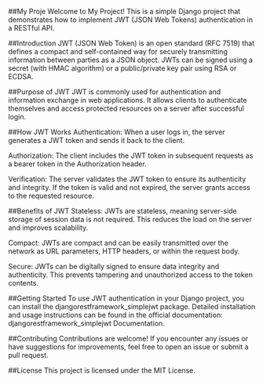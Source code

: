 ##My Proje
Welcome to My Project! This is a simple Django project that demonstrates how to implement JWT (JSON Web Tokens) authentication in a RESTful API.

##Introduction
JWT (JSON Web Token) is an open standard (RFC 7519) that defines a compact and self-contained way for securely transmitting information between parties as a JSON object. JWTs can be signed using a secret (with HMAC algorithm) or a public/private key pair using RSA or ECDSA.

##Purpose of JWT
JWT is commonly used for authentication and information exchange in web applications. It allows clients to authenticate themselves and access protected resources on a server after successful login.

##How JWT Works
Authentication: When a user logs in, the server generates a JWT token and sends it back to the client.

Authorization: The client includes the JWT token in subsequent requests as a bearer token in the Authorization header.

Verification: The server validates the JWT token to ensure its authenticity and integrity. If the token is valid and not expired, the server grants access to the requested resource.

##Benefits of JWT
Stateless: JWTs are stateless, meaning server-side storage of session data is not required. This reduces the load on the server and improves scalability.

Compact: JWTs are compact and can be easily transmitted over the network as URL parameters, HTTP headers, or within the request body.

Secure: JWTs can be digitally signed to ensure data integrity and authenticity. This prevents tampering and unauthorized access to the token contents.

##Getting Started
To use JWT authentication in your Django project, you can install the djangorestframework_simplejwt package. Detailed installation and usage instructions can be found in the official documentation: djangorestframework_simplejwt Documentation.

##Contributing
Contributions are welcome! If you encounter any issues or have suggestions for improvements, feel free to open an issue or submit a pull request.

##License
This project is licensed under the MIT License.

